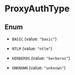 

# ProxyAuthType

## Enum


* `BASIC` (value: `"basic"`)

* `NTLM` (value: `"ntlm"`)

* `KERBEROS` (value: `"kerberos"`)

* `UNKNOWN` (value: `"unknown"`)



